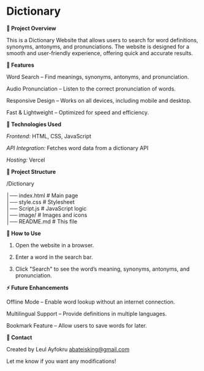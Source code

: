 # Dictionary



**📌 Project Overview**

This is a Dictionary Website that allows users to search for word definitions, synonyms, antonyms, and pronunciations. The website is designed for a smooth and user-friendly experience, offering quick and accurate results.

**🚀 Features**

Word Search – Find meanings, synonyms, antonyms, and pronunciation.

Audio Pronunciation – Listen to the correct pronunciation of words.

Responsive Design – Works on all devices, including mobile and desktop.

Fast & Lightweight – Optimized for speed and efficiency.


**🔧 Technologies Used**

*Frontend:* HTML, CSS, JavaScript

*API Integration:* Fetches word data from a dictionary API

*Hosting:* Vercel


**📂 Project Structure**

/Dictionary

│── index.html         # Main page  
│── style.css         # Stylesheet  
│── Script.js          # JavaScript logic  
│── image/            # Images and icons  
│── README.md          # This file

**🎯 How to Use**

1. Open the website in a browser.


2. Enter a word in the search bar.


3. Click "Search" to see the word’s meaning, synonyms, antonyms, and pronunciation.



**⚡ Future Enhancements**

Offline Mode – Enable word lookup without an internet connection.

Multilingual Support – Provide definitions in multiple languages.

Bookmark Feature – Allow users to save words for later.


**📩 Contact**

Created by Leul Ayfokru
abateisking@gmail.com

Let me know if you want any modifications!

